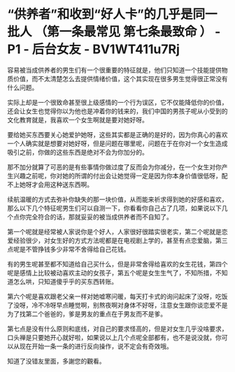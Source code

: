 # “供养者”和收到“好人卡”的几乎是同一批人  （第一条最常见 第七条最致命 ） - P1 - 后台女友 - BV1WT411u7Rj

容易被当成供养者的男生们有一个很重要的特征就是，他们只知道一个技能提供物质价值，而不太清楚怎么去提供情绪价值，这个其实现在很多男生觉得很正常没有什么问题。

实际上却是一个很致命甚至很上级感情的一个行为误区，它不仅能降低你的价值，还会让女生也觉得你以为他也是冲着你的钱来的，我们中国的男孩子呢从小受到的文化教育就是，我喜欢一个女生啊就是要对她好呀。

要给她买东西要关心她爱护她呀，这些其实都是正确的是好的，因为你真心的喜欢一个人确实就是想要对她好呀，但是问题在哪里呢，问题在于在你对一个女生造成吸引之前，你做的这些东西是绝对不会为你加分的。

那不加分就算了可恶的是有些事情你做过度了反而会为你减分，在一个女生对你产生兴趣之前呢，你对她的所谓的付出会让她觉得一定是因为你本身价值很低呀，配不上她呀才会用这种送东西啊。

续航温暖的方式去弥补你缺失的那一块价值，从而能来祈求得到她的好感和喜欢，那么以下几个特征呢男生们可以自测一下，你看看你自己占了几项，如果说以下几个点你完全符合的话，那就妥妥的被当成供养者而不自知了。

第一个呢就是经常被人家说你是个好人，人家很好很踏实很老实，第二个呢就是恋爱经验很少，对女生好的方式方法呢都是在电视剧上学的，甚至有点恋爱脑，第三点呢是不管挣钱多少非常不舍得给自己花钱。

有的男生呢甚至都不知道给自己买什么，但是非常舍得给喜欢的女生花钱，第四个呢是感情上比较被动喜欢主动的女孩子，第五个呢是女生生气了，不知所措，不知道怎么哄，只知道傻乎乎的买东西转账。

第六个呢是喜欢跟老父亲一样对她嘘寒问暖，每天打卡式的询问起床了没呀，吃饭了没呀，冷不冷呀早点睡觉啊，别熬夜啊对身体不好呀，注意女生跟你谈恋爱不是为了找第二个爸爸的，爹是男友的重点在于男友而不是爹。

第七点是没有什么原则和底线，对自己的要求怪高的，但是对女生几乎没啥要求，口头禅是只要她开心就好啦，如果说以上几个点呢全部都有，也不是说没就，你可以从现在开始一条一条的进行反向操作，说不定会有奇效哦。

知道了没错友里面，多謝您的觀看。